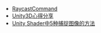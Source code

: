 - [RaycastCommand](https://docs.unity3d.com/ScriptReference/RaycastCommand.html)
- [Unity3D心得分享](https://www.cnblogs.com/hont/p/3305769.html)
- [Unity Shader中5种捕捉图像的方法](https://zhuanlan.zhihu.com/p/26142011)